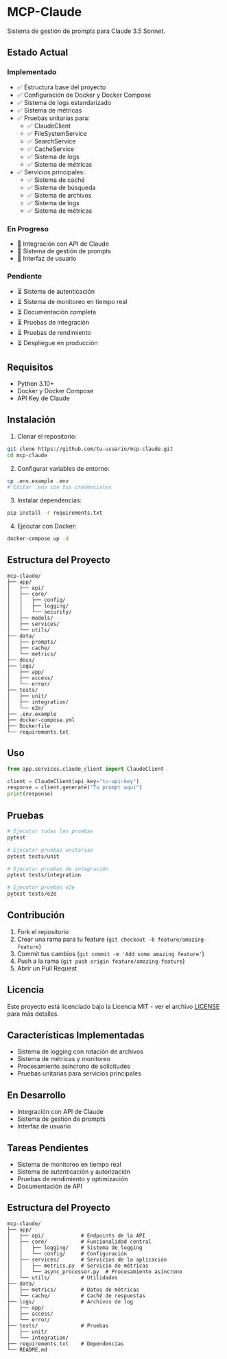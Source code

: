# MCP-Claude

Sistema de gestión de prompts para Claude 3.5 Sonnet.

## Estado Actual

### Implementado
- ✅ Estructura base del proyecto
- ✅ Configuración de Docker y Docker Compose
- ✅ Sistema de logs estandarizado
- ✅ Sistema de métricas
- ✅ Pruebas unitarias para:
  - ✅ ClaudeClient
  - ✅ FileSystemService
  - ✅ SearchService
  - ✅ CacheService
  - ✅ Sistema de logs
  - ✅ Sistema de métricas
- ✅ Servicios principales:
  - ✅ Sistema de caché
  - ✅ Sistema de búsqueda
  - ✅ Sistema de archivos
  - ✅ Sistema de logs
  - ✅ Sistema de métricas

### En Progreso
- 🔄 Integración con API de Claude
- 🔄 Sistema de gestión de prompts
- 🔄 Interfaz de usuario

### Pendiente
- ⏳ Sistema de autenticación
- ⏳ Sistema de monitoreo en tiempo real
- ⏳ Documentación completa
- ⏳ Pruebas de integración
- ⏳ Pruebas de rendimiento
- ⏳ Despliegue en producción

## Requisitos

- Python 3.10+
- Docker y Docker Compose
- API Key de Claude

## Instalación

1. Clonar el repositorio:
```bash
git clone https://github.com/tu-usuario/mcp-claude.git
cd mcp-claude
```

2. Configurar variables de entorno:
```bash
cp .env.example .env
# Editar .env con tus credenciales
```

3. Instalar dependencias:
```bash
pip install -r requirements.txt
```

4. Ejecutar con Docker:
```bash
docker-compose up -d
```

## Estructura del Proyecto

```
mcp-claude/
├── app/
│   ├── api/
│   ├── core/
│   │   ├── config/
│   │   ├── logging/
│   │   └── security/
│   ├── models/
│   ├── services/
│   └── utils/
├── data/
│   ├── prompts/
│   ├── cache/
│   └── metrics/
├── docs/
├── logs/
│   ├── app/
│   ├── access/
│   └── error/
├── tests/
│   ├── unit/
│   ├── integration/
│   └── e2e/
├── .env.example
├── docker-compose.yml
├── Dockerfile
└── requirements.txt
```

## Uso

```python
from app.services.claude_client import ClaudeClient

client = ClaudeClient(api_key="tu-api-key")
response = client.generate("Tu prompt aquí")
print(response)
```

## Pruebas

```bash
# Ejecutar todas las pruebas
pytest

# Ejecutar pruebas unitarias
pytest tests/unit

# Ejecutar pruebas de integración
pytest tests/integration

# Ejecutar pruebas e2e
pytest tests/e2e
```

## Contribución

1. Fork el repositorio
2. Crear una rama para tu feature (`git checkout -b feature/amazing-feature`)
3. Commit tus cambios (`git commit -m 'Add some amazing feature'`)
4. Push a la rama (`git push origin feature/amazing-feature`)
5. Abrir un Pull Request

## Licencia

Este proyecto está licenciado bajo la Licencia MIT - ver el archivo [LICENSE](LICENSE) para más detalles.

## Características Implementadas

- Sistema de logging con rotación de archivos
- Sistema de métricas y monitoreo
- Procesamiento asíncrono de solicitudes
- Pruebas unitarias para servicios principales

## En Desarrollo

- Integración con API de Claude
- Sistema de gestión de prompts
- Interfaz de usuario

## Tareas Pendientes

- Sistema de monitoreo en tiempo real
- Sistema de autenticación y autorización
- Pruebas de rendimiento y optimización
- Documentación de API

## Estructura del Proyecto

```
mcp-claude/
├── app/
│   ├── api/            # Endpoints de la API
│   ├── core/           # Funcionalidad central
│   │   ├── logging/    # Sistema de logging
│   │   └── config/     # Configuración
│   ├── services/       # Servicios de la aplicación
│   │   ├── metrics.py  # Servicio de métricas
│   │   └── async_processor.py  # Procesamiento asíncrono
│   └── utils/          # Utilidades
├── data/
│   ├── metrics/        # Datos de métricas
│   └── cache/          # Caché de respuestas
├── logs/               # Archivos de log
│   ├── app/           
│   ├── access/
│   └── error/
├── tests/              # Pruebas
│   ├── unit/
│   └── integration/
├── requirements.txt    # Dependencias
└── README.md
```
